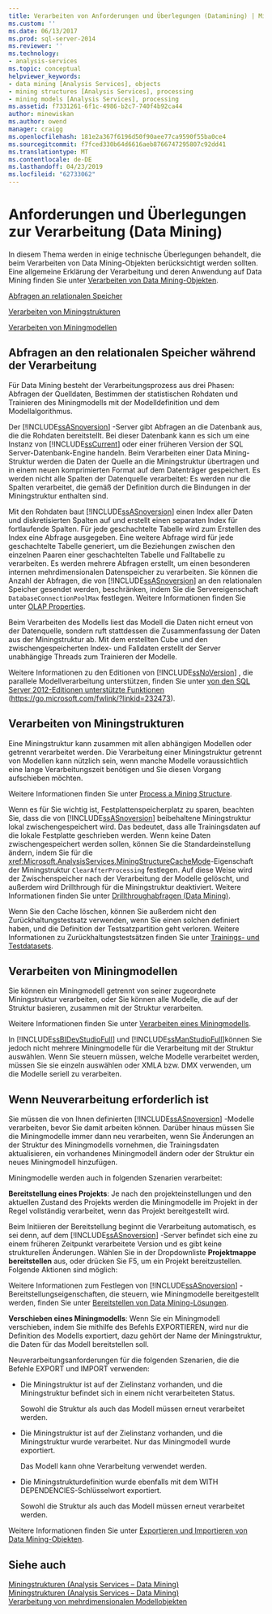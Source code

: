 ```yaml
---
title: Verarbeiten von Anforderungen und Überlegungen (Datamining) | Microsoft-Dokumentation
ms.custom: ''
ms.date: 06/13/2017
ms.prod: sql-server-2014
ms.reviewer: ''
ms.technology:
- analysis-services
ms.topic: conceptual
helpviewer_keywords:
- data mining [Analysis Services], objects
- mining structures [Analysis Services], processing
- mining models [Analysis Services], processing
ms.assetid: f7331261-6f1c-4986-b2c7-740f4b92ca44
author: minewiskan
ms.author: owend
manager: craigg
ms.openlocfilehash: 181e2a367f6196d50f90aee77ca9590f55ba0ce4
ms.sourcegitcommit: f7fced330b64d6616aeb8766747295807c92dd41
ms.translationtype: MT
ms.contentlocale: de-DE
ms.lasthandoff: 04/23/2019
ms.locfileid: "62733062"
---
```

# <a name="processing-requirements-and-considerations-data-mining"></a>Anforderungen und Überlegungen zur Verarbeitung (Data Mining)
  In diesem Thema werden in einige technische Überlegungen behandelt, die beim Verarbeiten von Data Mining-Objekten berücksichtigt werden sollten. Eine allgemeine Erklärung der Verarbeitung und deren Anwendung auf Data Mining finden Sie unter [Verarbeiten von Data Mining-Objekten](processing-data-mining-objects.md).  
  
 [Abfragen an relationalen Speicher](#bkmk_QueryReqs)  
  
 [Verarbeiten von Miningstrukturen](#bkmk_ProcessStructures)  
  
 [Verarbeiten von Miningmodellen](#bkmk_ProcessModels)  
  
##  <a name="bkmk_QueryReqs"></a> Abfragen an den relationalen Speicher während der Verarbeitung  
 Für Data Mining besteht der Verarbeitungsprozess aus drei Phasen: Abfragen der Quelldaten, Bestimmen der statistischen Rohdaten und Trainieren des Miningmodells mit der Modelldefinition und dem Modellalgorithmus.  
  
 Der [!INCLUDE[ssASnoversion](../../includes/ssasnoversion-md.md)] -Server gibt Abfragen an die Datenbank aus, die die Rohdaten bereitstellt. Bei dieser Datenbank kann es sich um eine Instanz von [!INCLUDE[ssCurrent](../../includes/sscurrent-md.md)] oder einer früheren Version der SQL Server-Datenbank-Engine handeln. Beim Verarbeiten einer Data Mining-Struktur werden die Daten der Quelle an die Miningstruktur übertragen und in einem neuen komprimierten Format auf dem Datenträger gespeichert. Es werden nicht alle Spalten der Datenquelle verarbeitet: Es werden nur die Spalten verarbeitet, die gemäß der Definition durch die Bindungen in der Miningstruktur enthalten sind.  
  
 Mit den Rohdaten baut [!INCLUDE[ssASnoversion](../../includes/ssasnoversion-md.md)] einen Index aller Daten und diskretisierten Spalten auf und erstellt einen separaten Index für fortlaufende Spalten. Für jede geschachtelte Tabelle wird zum Erstellen des Index eine Abfrage ausgegeben. Eine weitere Abfrage wird für jede geschachtelte Tabelle generiert, um die Beziehungen zwischen den einzelnen Paaren einer geschachtelten Tabelle und Falltabelle zu verarbeiten. Es werden mehrere Abfragen erstellt, um einen besonderen internen mehrdimensionalen Datenspeicher zu verarbeiten. Sie können die Anzahl der Abfragen, die von [!INCLUDE[ssASnoversion](../../includes/ssasnoversion-md.md)] an den relationalen Speicher gesendet werden, beschränken, indem Sie die Servereigenschaft `DatabaseConnectionPoolMax` festlegen. Weitere Informationen finden Sie unter [OLAP Properties](../server-properties/olap-properties.md).  
  
 Beim Verarbeiten des Modells liest das Modell die Daten nicht erneut von der Datenquelle, sondern ruft stattdessen die Zusammenfassung der Daten aus der Miningstruktur ab. Mit dem erstellten Cube und den zwischengespeicherten Index- und Falldaten erstellt der Server unabhängige Threads zum Trainieren der Modelle.  
  
 Weitere Informationen zu den Editionen von [!INCLUDE[ssNoVersion](../../includes/ssnoversion-md.md)] , die parallele Modellverarbeitung unterstützen, finden Sie unter [von den SQL Server 2012-Editionen unterstützte Funktionen](https://go.microsoft.com/fwlink/?linkid=232473) (https://go.microsoft.com/fwlink/?linkid=232473).  
  
##  <a name="bkmk_ProcessStructures"></a> Verarbeiten von Miningstrukturen  
 Eine Miningstruktur kann zusammen mit allen abhängigen Modellen oder getrennt verarbeitet werden. Die Verarbeitung einer Miningstruktur getrennt von Modellen kann nützlich sein, wenn manche Modelle voraussichtlich eine lange Verarbeitungszeit benötigen und Sie diesen Vorgang aufschieben möchten.  
  
 Weitere Informationen finden Sie unter [Process a Mining Structure](process-a-mining-structure.md).  
  
 Wenn es für Sie wichtig ist, Festplattenspeicherplatz zu sparen, beachten Sie, dass die von [!INCLUDE[ssASnoversion](../../includes/ssasnoversion-md.md)] beibehaltene Miningstruktur lokal zwischengespeichert wird. Das bedeutet, dass alle Trainingsdaten auf die lokale Festplatte geschrieben werden. Wenn keine Daten zwischengespeichert werden sollen, können Sie die Standardeinstellung ändern, indem Sie für die <xref:Microsoft.AnalysisServices.MiningStructureCacheMode>-Eigenschaft der Miningstruktur `ClearAfterProcessing` festlegen. Auf diese Weise wird der Zwischenspeicher nach der Verarbeitung der Modelle gelöscht, und außerdem wird Drillthrough für die Miningstruktur deaktiviert. Weitere Informationen finden Sie unter [Drillthroughabfragen &#40;Data Mining&#41;](drillthrough-queries-data-mining.md).  
  
 Wenn Sie den Cache löschen, können Sie außerdem nicht den Zurückhaltungstestsatz verwenden, wenn Sie einen solchen definiert haben, und die Definition der Testsatzpartition geht verloren. Weitere Informationen zu Zurückhaltungstestsätzen finden Sie unter [Trainings- und Testdatasets](training-and-testing-data-sets.md).  
  
##  <a name="bkmk_ProcessModels"></a> Verarbeiten von Miningmodellen  
 Sie können ein Miningmodell getrennt von seiner zugeordnete Miningstruktur verarbeiten, oder Sie können alle Modelle, die auf der Struktur basieren, zusammen mit der Struktur verarbeiten.  
  
 Weitere Informationen finden Sie unter [Verarbeiten eines Miningmodells](process-a-mining-model.md).  
  
 In [!INCLUDE[ssBIDevStudioFull](../../includes/ssbidevstudiofull-md.md)] und [!INCLUDE[ssManStudioFull](../../includes/ssmanstudiofull-md.md)]können Sie jedoch nicht mehrere Miningmodelle für die Verarbeitung mit der Struktur auswählen. Wenn Sie steuern müssen, welche Modelle verarbeitet werden, müssen Sie sie einzeln auswählen oder XMLA bzw. DMX verwenden, um die Modelle seriell zu verarbeiten.  
  
## <a name="when-reprocessing-is-required"></a>Wenn Neuverarbeitung erforderlich ist  
 Sie müssen die von Ihnen definierten [!INCLUDE[ssASnoversion](../../includes/ssasnoversion-md.md)] -Modelle verarbeiten, bevor Sie damit arbeiten können. Darüber hinaus müssen Sie die Miningmodelle immer dann neu verarbeiten, wenn Sie Änderungen an der Struktur des Miningmodells vornehmen, die Trainingsdaten aktualisieren, ein vorhandenes Miningmodell ändern oder der Struktur ein neues Miningmodell hinzufügen.  
  
 Miningmodelle werden auch in folgenden Szenarien verarbeitet:  
  
 **Bereitstellung eines Projekts**: Je nach den projekteinstellungen und den aktuellen Zustand des Projekts werden die Miningmodelle im Projekt in der Regel vollständig verarbeitet, wenn das Projekt bereitgestellt wird.  
  
 Beim Initiieren der Bereitstellung beginnt die Verarbeitung automatisch, es sei denn, auf dem [!INCLUDE[ssASnoversion](../../includes/ssasnoversion-md.md)] -Server befindet sich eine zu einem früheren Zeitpunkt verarbeitete Version und es gibt keine strukturellen Änderungen. Wählen Sie in der Dropdownliste **Projektmappe bereitstellen** aus, oder drücken Sie F5, um ein Projekt bereitzustellen. Folgende Aktionen sind möglich:  
  
 Weitere Informationen zum Festlegen von [!INCLUDE[ssASnoversion](../../includes/ssasnoversion-md.md)] -Bereitstellungseigenschaften, die steuern, wie Miningmodelle bereitgestellt werden, finden Sie unter [Bereitstellen von Data Mining-Lösungen](deployment-of-data-mining-solutions.md).  
  
 **Verschieben eines Miningmodells**: Wenn Sie ein Miningmodell verschieben, indem Sie mithilfe des Befehls EXPORTIEREN, wird nur die Definition des Modells exportiert, dazu gehört der Name der Miningstruktur, die Daten für das Modell bereitstellen soll.  
  
 Neuverarbeitungsanforderungen für die folgenden Szenarien, die die Befehle EXPORT und IMPORT verwenden:  
  
-   Die Miningstruktur ist auf der Zielinstanz vorhanden, und die Miningstruktur befindet sich in einem nicht verarbeiteten Status.  
  
     Sowohl die Struktur als auch das Modell müssen erneut verarbeitet werden.  
  
-   Die Miningstruktur ist auf der Zielinstanz vorhanden, und die Miningstruktur wurde verarbeitet. Nur das Miningmodell wurde exportiert.  
  
     Das Modell kann ohne Verarbeitung verwendet werden.  
  
-   Die Miningstrukturdefinition wurde ebenfalls mit dem WITH DEPENDENCIES-Schlüsselwort exportiert.  
  
     Sowohl die Struktur als auch das Modell müssen erneut verarbeitet werden.  
  
 Weitere Informationen finden Sie unter [Exportieren und Importieren von Data Mining-Objekten](export-and-import-data-mining-objects.md).  
  
## <a name="see-also"></a>Siehe auch  
 [Miningstrukturen &#40;Analysis Services – Data Mining&#41;](mining-structures-analysis-services-data-mining.md)   
 [Miningstrukturen &#40;Analysis Services – Data Mining&#41;](mining-structures-analysis-services-data-mining.md)   
 [Verarbeitung von mehrdimensionalen Modellobjekten](../multidimensional-models/processing-a-multidimensional-model-analysis-services.md)  
  
  
